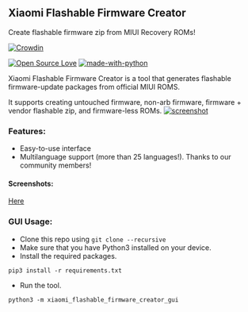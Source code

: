 ## Xiaomi Flashable Firmware Creator
Create flashable firmware zip from MIUI Recovery ROMs!

[![Crowdin](https://badges.crowdin.net/mi-flashable-firmware-creator/localized.svg)](https://crowdin.com/project/mi-flashable-firmware-creator)

[![Open Source Love](https://badges.frapsoft.com/os/v1/open-source.png?v=103)](https://github.com/ellerbrock/open-source-badges/)
[![made-with-python](https://img.shields.io/badge/Made%20with-Python-1f425f.svg)](https://www.python.org/)

Xiaomi Flashable Firmware Creator is a tool that generates flashable firmware-update packages from official MIUI ROMS.

It supports creating untouched firmware, non-arb firmware, firmware + vendor flashable zip, and firmware-less ROMs.
[![screenshot](https://raw.githubusercontent.com/XiaomiFirmwareUpdater/xiaomi-flashable-firmware-creator.py/py/screenshots/1.png)](https://xiaomifirmwareupdater.com/projects/xiaomi-flashable-firmware-creator/)

### Features:
- Easy-to-use interface
- Multilanguage support (more than 25 languages!). Thanks to our community members!

#### Screenshots:
[Here](https://github.com/XiaomiFirmwareUpdater/xiaomi-flashable-firmware-creator.py/tree/py/screenshots)

### GUI Usage:
- Clone this repo using `git clone --recursive`
- Make sure that you have Python3 installed on your device.
- Install the required packages.
```
pip3 install -r requirements.txt
```
- Run the tool.
```
python3 -m xiaomi_flashable_firmware_creator_gui
```
